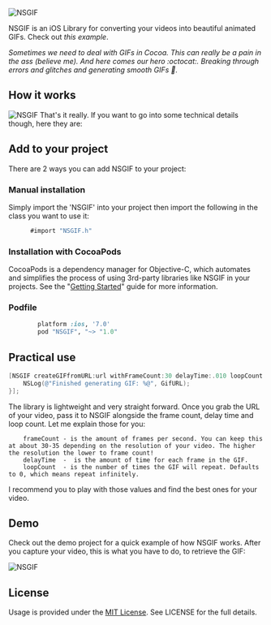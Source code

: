 ![NSGIF](https://dl.dropboxusercontent.com/s/0rq3fr0dtpvwd4h/NSGIF-header.png?dl=0)

NSGIF is an iOS Library for converting your videos into beautiful animated GIFs.
Check out _this example_. 

_Sometimes we need to deal with GIFs in Cocoa. This can really be a pain in the ass (believe me). And here comes our hero :octocat:. Breaking through errors and glitches and generating smooth GIFs :dash:._

## How it works
![NSGIF](https://dl.dropboxusercontent.com/s/nsh0s1shh9fbqpu/NSGIF-HIW.png?dl=0)
That's it really. If you want to go into some technical details though, here they are:

## Add to your project
 
There are 2 ways you can add NSGIF to your project:
 
### Manual installation
 
 Simply import the 'NSGIF' into your project then import the following in the class you want to use it: 
 ```objective-c
       #import "NSGIF.h"
 ```      
### Installation with CocoaPods

CocoaPods is a dependency manager for Objective-C, which automates and simplifies the process of using 3rd-party libraries like NSGIF in your projects. See the "[Getting Started](http://guides.cocoapods.org/syntax/podfile.html)" guide for more information.

### Podfile
```ruby
        platform :ios, '7.0'
        pod "NSGIF", "~> "1.0"
```

## Practical use

```objective-c
[NSGIF createGIFfromURL:url withFrameCount:30 delayTime:.010 loopCount:0 completion:^(NSURL *GifURL) {
	NSLog(@"Finished generating GIF: %@", GifURL);
}];
```
The library is lightweight and very straight forward. Once you grab the URL of your video, pass it to NSGIF alongside the frame count, delay time and loop count. 
Let me explain those for you: 
```
	frameCount - is the amount of frames per second. You can keep this at about 30-35 depending on the resolution of your video. The higher the resolution the lower to frame count!
    delayTime  -  is the amount of time for each frame in the GIF.
    loopCount  - is the number of times the GIF will repeat. Defaults to 0, which means repeat infinitely.
```
I recommend you to play with those values and find the best ones for your video.

## Demo

Check out the demo project for a quick example of how NSGIF works. After you capture your video, this is what you have to do, to retrieve the GIF:

![NSGIF](https://dl.dropboxusercontent.com/s/p02c6l7rzk6mf6m/NSGIF-HT.gif?dl=0)

## License
Usage is provided under the [MIT License](http://http//opensource.org/licenses/mit-license.php). See LICENSE for the full details.


